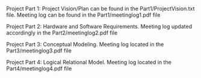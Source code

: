 Project Part 1: Project Vision/Plan can be found in the Part1/ProjectVision.txt file.
Meeting log can be found in the Part1/meetinglog1.pdf file

Project Part 2: Hardware and Software Requirements.
Meeting log updated accordingly in the Part2/meetinglog2.pdf file

Project Part 3: Conceptual Modeling.
Meeting log located in the Part3/meetinglog3.pdf file

Project Part 4: Logical Relational Model.
Meeting log located in the Part4/meetinglog4.pdf file
